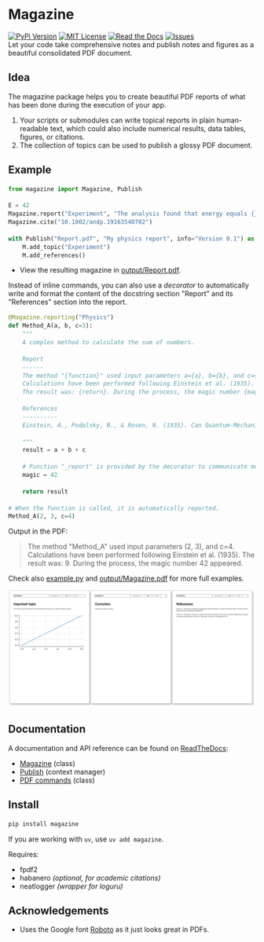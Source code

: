# Magazine
[![PyPi Version](https://img.shields.io/pypi/v/magazine.svg)](https://pypi.python.org/pypi/magazine/)
[![MIT License](https://img.shields.io/badge/License-MIT-blue.svg)](https://github.com/mschroen/magazine/blob/main/LICENSE)
[![Read the Docs](https://readthedocs.org/projects/magazine/badge/?version=latest)](https://magazine.readthedocs.io/en/latest/?badge=latest)
[![Issues](https://img.shields.io/github/issues-raw/mschroen/magazine.svg?maxAge=25000)](https://github.com/mschroen/magazine/issues)  
Let your code take comprehensive notes and publish notes and figures as a beautiful consolidated PDF document.

## Idea

The magazine package helps you to create beautiful PDF reports of what has been done during the execution of your app. 
1. Your scripts or submodules can write topical reports in plain human-readable text, which could also include numerical results, data tables, figures, or citations.
2. The collection of topics can be used to publish a glossy PDF document.

## Example

```python
from magazine import Magazine, Publish

E = 42
Magazine.report("Experiment", "The analysis found that energy equals {} Joule.", E)
Magazine.cite("10.1002/andp.19163540702")

with Publish("Report.pdf", "My physics report", info="Version 0.1") as M:
    M.add_topic("Experiment")
    M.add_references()
```

- View the resulting magazine in [output/Report.pdf](https://github.com/mschroen/magazine/blob/main/output/Report.pdf).

Instead of inline commands, you can also use a *decorator* to automatically write and format the content of the docstring section "Report" and its "References" section into the report.

```python
@Magazine.reporting("Physics")
def Method_A(a, b, c=3):
    """
    A complex method to calculate the sum of numbers.

    Report
    ------
    The method "{function}" used input parameters a={a}, b={b}, and c={c}.
    Calculations have been performed following Einstein et al. (1935).
    The result was: {return}. During the process, the magic number {magic} appeared.

    References
    ----------
    Einstein, A., Podolsky, B., & Rosen, N. (1935). Can Quantum-Mechanical Description of Physical Reality Be Considered Complete? Physical Review, 47(10), 777–780. https://doi.org/10.1103/physrev.47.777

    """
    result = a + b + c

    # Function "_report" is provided by the decorator to communicate more variables
    magic = 42

    return result

# When the function is called, it is automatically reported.
Method_A(2, 3, c=4)
```
Output in the PDF:
> The method "Method_A" used input parameters (2, 3), and c=4. Calculations have been performed following Einstein et
al. (1935). The result was: 9. During the process, the magic number 42 appeared.

Check also [example.py](https://github.com/mschroen/magazine/blob/main/example.py) and [output/Magazine.pdf](https://github.com/mschroen/magazine/blob/main/output/Magazine.pdf) for more full examples.

![Example output PDF report](https://github.com/mschroen/magazine/blob/main/docs/magazine-preview.png)


## Documentation

A documentation and API reference can be found on [ReadTheDocs](https://magazine.readthedocs.io/en/latest):
- [Magazine](https://magazine.readthedocs.io/en/latest/#magazine.magazine.Magazine) (class)
- [Publish](https://magazine.readthedocs.io/en/latest/#magazine.publish.Publish) (context manager)
- [PDF commands](https://magazine.readthedocs.io/en/latest/#magazine.publish.PDF) (class)

## Install

```bash
pip install magazine
```
If you are working with `uv`, use `uv add magazine`.

Requires:
- fpdf2
- habanero *(optional, for academic citations)*
- neatlogger *(wrapper for loguru)*

## Acknowledgements

- Uses the Google font [Roboto](https://fonts.google.com/specimen/Roboto) as it just looks great in PDFs.